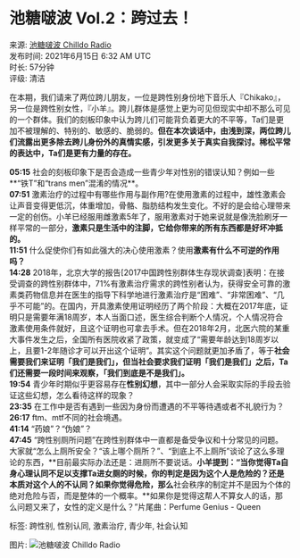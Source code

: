# 池糖啵波 Vol.2：跨过去！

来源: [池糖啵波 Chilldo Radio](https://podcasts.apple.com/us/podcast/%E6%B1%A0%E7%B3%96%E5%95%B5%E6%B3%A2-chilldo-radio/id1562541558)  
发布时间: 2021年6月15日 6:32 AM UTC  
时长: 57分钟  
评级: 清洁  

在本期，我们请来了两位跨儿朋友，一位是跨性别身份地下音乐人『Chikako』，另一位是跨性别女性，『小羊』。跨儿群体是感觉上更为可见但现实中却不那么可见的一个群体。我们的刻板印象中认为跨儿们可能背负着更大的不平等，Ta们是更加不被理解的、特别的、敏感的、脆弱的。**但在本次谈话中，由浅到深，两位跨儿们流露出更多除去跨儿身份外的真情实感，引发更多关于真实自我探讨。稀松平常的表达中，Ta们是更有力量的存在。**

**05:15** 社会的刻板印象下是否会造成一些青少年对性别的错误认知？例如一些**“铁T”和“trans men”混淆的情况**。  
**07:51** 激素治疗的过程中有哪些作用与副作用?在使用激素的过程中，雄性激素会让声音变得更低沉，体重增加，骨骼、脂肪结构发生变化。不好的是会给心理带来一定的创伤。小羊已经服用雌激素5年了，服用激素对于她来说就是像洗脸刷牙一样平常的一部分，**激素只是生活中的注脚，它给你带来的所有东西都是好坏冲抵的。**  
**11:51** 什么促使你们有如此强大的决心使用激素？使用**激素有什么不可逆的作用吗？**  
**14:28** 2018年，北京大学的报告\[2017中国跨性别群体生存现状调查\]表明：在接受调查的跨性别群体中，71%有激素治疗需求的跨性别者认为，获得安全可靠的激素类药物信息并在医生的指导下科学地进行激素治疗是“困难”、“非常困难”、“几乎不可能”的。在国内，开具激素使用证明经历了两个阶段：大概在2017年底，证明只是需要年满18周岁，本人当面口述，医生综合判断个人情况，个人情况符合激素使用条件就好，且这个证明也可拿去手术。但在2018年2月，北医六院的某重大事件发生之后，全国所有医院收紧了政策，就变成了“需要年龄达到18周岁以上，且要1-2年随诊才可以开出这个证明”。其实这个问题就更加矛盾了，等于**社会需要我们来证明「我们是我们」，但当社会要求我们证明「我们是我们」之后，Ta们还需要一段时间来观察，「我们到底是不是我们」。**  
**19:54** 青少年时期似乎更容易存在**性别幻想**，其中一部分人会采取实际的手段去验证这些幻想，怎么看待这样的现象？  
**23:35** 在工作中是否有遇到一些因为身份而遭遇的不平等待遇或者不礼貌行为？  
**26:17** ftm、mtf不同的社会境遇。  
**41:14** “药娘”？“伪娘”？  
**47:45** “跨性别厕所问题”在跨性别群体中一直都是备受争议和十分常见的问题。大家就“怎么上厕所安全？“该上哪个厕所？”、“到底上不上厕所”谈论了这么多理论的东西，**目前最实际办法还是：进厕所不要说话。**小羊提到：“当你觉得Ta自身心理认同不足以支撑Ta进女厕的时候，你的判定是因为这个人是危险的？还是本质对这个人的不认同？如果你觉得危险，那么**社会秩序的制定并不是因为个体的绝对危险与否，而是整体的一个概率。**如果你是觉得这帮人不算女人的话，那么问题又来了，女性的定义是什么？”片尾曲：Perfume Genius - Queen

标签: 跨性别, 性别认同, 激素治疗, 青少年, 社会认知

图片: ![池糖啵波 Chilldo Radio](/assets/artwork/1x1.gif)